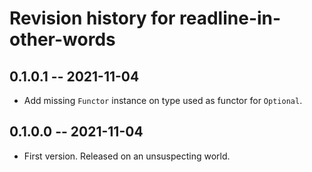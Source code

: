 # Revision history for readline-in-other-words

## 0.1.0.1 -- 2021-11-04

* Add missing `Functor` instance on type used as functor for `Optional`.

## 0.1.0.0 -- 2021-11-04

* First version. Released on an unsuspecting world.
